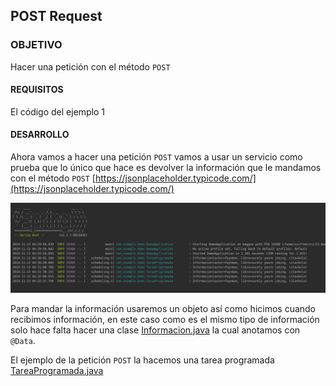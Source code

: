 ## POST Request

### OBJETIVO

Hacer una petición con el método `POST`


#### REQUISITOS

El código del ejemplo 1

#### DESARROLLO

Ahora vamos a hacer una petición `POST` vamos a usar un servicio como prueba que lo único que hace es devolver la información que le mandamos con el método `POST` [https://jsonplaceholder.typicode.com/](https://jsonplaceholder.typicode.com/)

![post](post.png)

Para mandar la información usaremos un objeto así como hicimos cuando recibimos información, en este caso como es el mismo tipo de información solo hace falta hacer una clase [Informacion.java](demo/src/main/java/com/example/demo/Informacion.java) la cual anotamos con `@Data`.

El ejemplo de la petición `POST` la hacemos una tarea programada [TareaProgramada.java](demo/src/main/java/com/example/demo/TareaProgramada.java)

